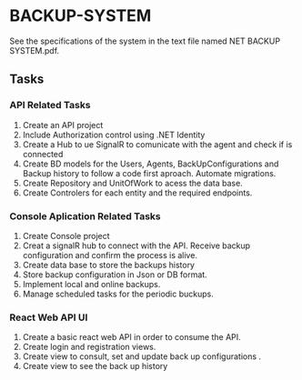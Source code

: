 # BACKUP-SYSTEM

See the specifications of the system in the text file named NET BACKUP SYSTEM.pdf.

## Tasks
### API Related Tasks
1. Create an API project
2. Include Authorization control using .NET Identity
3. Create a Hub to ue SignalR to comunicate with the agent and check if is connected
4. Create BD models for the Users, Agents, BackUpConfigurations and Backup history to follow a code first aproach. Automate migrations.
5. Create Repository and UnitOfWork to acess the data base. 
6. Create Controlers for each entity and the required endpoints.

### Console Aplication Related Tasks
1. Create Console project
2. Creat a signalR hub to connect with the API. Receive backup configuration and confirm the process is alive.
3. Create data base to store the backups history
4. Store backup configuration in Json or DB format.
5. Implement local and online backups.
6. Manage scheduled tasks for the periodic buckups.

### React Web API UI
1. Create a basic react web API in order to consume the API.
2. Create login and registration views.
3. Create view to consult, set and update back up configurations .
4. Create view to see the back up history  
